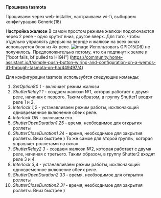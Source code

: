 **Прошивка tasmota**

Прошиваем через web-installer, настраиваем wi-fi, выбираем конфигурацию Generic(18)

**Настройка жалюзи**
В самом простом режиме жалюзи подключаются через 2 реле - одно крутит вниз, другое вверх.
Для того, чтобы отдельно управлять дверью на вернде и жалюзи на всех окнах используется блок из 4х реле.
![image](https://github.com/ELAPS0/HA/assets/59027876/b8bc4ddd-1689-469e-b599-ca3afd05d841)
Использовать GPIO15(D8) не получилось. Предположительно потому, что он подтянут к земле и ["boot fails, bf pulled to HIGH"] (https://community.home-assistant.io/t/simple-push-button-wiring-and-configuration-on-a-wemos-d1-through-tasmota-on-ha/449497/4)

Для конфигурации tasmota использубтся следующие команды:
1. _SetOption80 1_ - включает режим жалюзи
2. _ShutterRelay1 1_ - создаем жалюзи №1, которая работает с двумя реле, начиная с первого. Таким образом, в группу Shutter1 входят реле 1 и 2.
3. _Interlock 1,2_ - устанавливаем режим работы, исключающий одновременное включение обеих реле.
4. _Interlock ON_ - включаем его.
5. _ShutterOpenDuration1 25_ - время, необходимое для открытия роллеты
6. _ShutterCloseDuration1 24_ - время, необходимое для закрытия роллеты. Вниз быстрее )
То же самое для второй группы, которая управляет роллетами на окнах
7. _ShutterRelay2 3_ - создаем жалюзи №2, которая работает с двумя реле, начиная с третьего. Таким образом, в группу Shutter2 входят реле 3 и 4.
8. _Interlock 3,4_ - устанавливаем режим работы, исключающий одновременное включение обеих реле.
9. _ShutterOpenDuration2 33_ - время, необходимое для открытия роллеты
6. _ShutterCloseDuration2 31_ - время, необходимое для закрытия роллеты. Вниз быстрее )
